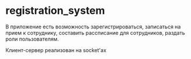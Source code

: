 # registration_system

В приложение есть возможность зарегистрироваться, записаться на прием к сотруднику, составить рассписание для сотрудников, раздать роли пользователям.

Клиент-сервер реализован на socket'ах
